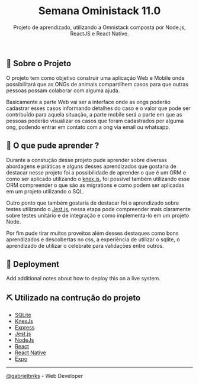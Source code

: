 <!-- <p align="center">
  <a href="" rel="noopener">
 <img width=200px height=200px src="https://i.imgur.com/6wj0hh6.jpg" alt="Project logo"></a>
</p> -->

<h1 align="center">Semana Oministack 11.0</h1>

<!-- <div align="center">

[![Status](https://img.shields.io/badge/status-active-success.svg)]()
[![GitHub Issues](https://img.shields.io/github/issues/kylelobo/The-Documentation-Compendium.svg)](https://github.com/kylelobo/The-Documentation-Compendium/issues)
[![GitHub Pull Requests](https://img.shields.io/github/issues-pr/kylelobo/The-Documentation-Compendium.svg)](https://github.com/kylelobo/The-Documentation-Compendium/pulls)
[![License](https://img.shields.io/badge/license-MIT-blue.svg)](/LICENSE)

</div> -->


<p align="center"> Projeto de aprendizado, utilizando a Omnistack composta por Node.js, ReactJS e React Native.
    <br> 
</p>


<br />

## 📝 Sobre o Projeto <a name = "about"></a>

O projeto tem como objetivo construir uma aplicação Web e Mobile onde possibilitará que as ONGs de animais compartilhem casos para que outras pessoas possam colaborar com alguma ajuda.

Basicamente a parte Web vai ser a interface onde as ongs poderão cadastrar esses casos informando detalhes do caso e o valor que pode ser contribuído para aquela situação,  a parte mobile será a parte em que as pessoas poderão visualizar os casos que foram cadastrados por alguma ong, podendo entrar em contato com a ong via email ou whatsapp. 

<!-- ## 🏁  Getting Started <a name = "getting_started"></a>

These instructions will get you a copy of the project up and running on your local machine for development and testing purposes. See [deployment](#deployment) for notes on how to deploy the project on a live system.




## 🔧 Running the tests <a name = "tests"></a>

Explain how to run the automated tests for this system.

### Break down into end to end tests

Explain what these tests test and why

```
Give an example
```

### And coding style tests

Explain what these tests test and why

```
Give an example 
```
-->

## 🎈 O que pude aprender ? <a name="usage"></a>

Durante a constução desse projeto pude aprender sobre diversas abordagens e práticas e alguns desses aprendizados que gostaria de destacar nesse projeto foi a possibilidade de aprender o que é um ORM e como ser aplicado utilizando o [knex.js](http://knexjs.org/), foi possível também utilizando esse ORM compreender o que são as migrations e como podem ser aplicadas em um projeto utilizando o SQL.

Outro ponto que também gostaria de destacar foi o aprendizado sobre testes utilizando o [Jest.js](https://jestjs.io/), nessa etapa pode compreender mais claramente sobre testes unitário e de integração e como implementa-lo em um projeto Node.

Por fim pude tirar muitos proveitos além desses destaques como bons aprendizados e descobertas no css, a experiência de utilizar o sqlite, o aprendizado de utilizar o celebrate para validações entre outros. 





## 🚀 Deployment <a name = "deployment"></a>

Add additional notes about how to deploy this on a live system.

## ⛏️ Utilizado na contrução do projeto <a name = "built_using"></a>

- [SQLite](hhttps://www.sqlite.org/index.html) 
- [KnexJs](http://knexjs.org/)
- [Express](https://expressjs.com/) 
- [Jest.js](https://jestjs.io/) 
- [NodeJs](https://nodejs.org/en/) 
- [React](https://pt-br.reactjs.org/)
- [React Native](https://reactnative.dev/)
- [Expo](https://expo.io/)
  

---

[@gabrielbriks](https://github.com/kylelobo) -  Web Developer </h3>

